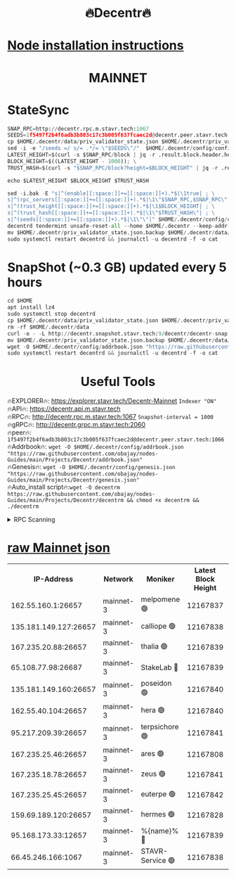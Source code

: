 <h1 align="center"> 🔥Decentr🔥</h1>

[Node installation instructions](https://github.com/obajay/nodes-Guides/tree/main/Projects/Decentr)
=
<h1 align="center"> MAINNET</h1>

# StateSync
```python
SNAP_RPC=http://decentr.rpc.m.stavr.tech:1067
SEEDS=1f5497f2b4f6adb3b803c17c3b005f637fcaec2d@decentr.peer.stavr.tech:1066
cp $HOME/.decentr/data/priv_validator_state.json $HOME/.decentr/priv_validator_state.json.backup
sed -i -e "/seeds =/ s/= .*/= \"$SEEDS\"/"  $HOME/.decentr/config/config.toml
LATEST_HEIGHT=$(curl -s $SNAP_RPC/block | jq -r .result.block.header.height); \
BLOCK_HEIGHT=$((LATEST_HEIGHT - 1000)); \
TRUST_HASH=$(curl -s "$SNAP_RPC/block?height=$BLOCK_HEIGHT" | jq -r .result.block_id.hash)

echo $LATEST_HEIGHT $BLOCK_HEIGHT $TRUST_HASH

sed -i.bak -E "s|^(enable[[:space:]]+=[[:space:]]+).*$|\1true| ; \
s|^(rpc_servers[[:space:]]+=[[:space:]]+).*$|\1\"$SNAP_RPC,$SNAP_RPC\"| ; \
s|^(trust_height[[:space:]]+=[[:space:]]+).*$|\1$BLOCK_HEIGHT| ; \
s|^(trust_hash[[:space:]]+=[[:space:]]+).*$|\1\"$TRUST_HASH\"| ; \
s|^(seeds[[:space:]]+=[[:space:]]+).*$|\1\"\"|" $HOME/.decentr/config/config.toml
decentrd tendermint unsafe-reset-all --home $HOME/.decentr --keep-addr-book
mv $HOME/.decentr/priv_validator_state.json.backup $HOME/.decentr/data/priv_validator_state.json
sudo systemctl restart decentrd && journalctl -u decentrd -f -o cat
```
# SnapShot (~0.3 GB) updated every 5 hours
```python
cd $HOME
apt install lz4
sudo systemctl stop decentrd
cp $HOME/.decentr/data/priv_validator_state.json $HOME/.decentr/priv_validator_state.json.backup
rm -rf $HOME/.decentr/data
curl -o - -L http://decentr.snapshot.stavr.tech:9/decentr/decentr-snap.tar.lz4 | lz4 -c -d - | tar -x -C $HOME/.decentr --strip-components 2
mv $HOME/.decentr/priv_validator_state.json.backup $HOME/.decentr/data/priv_validator_state.json
wget -O $HOME/.decentr/config/addrbook.json "https://raw.githubusercontent.com/obajay/nodes-Guides/main/Projects/Decentr/addrbook.json"
sudo systemctl restart decentrd && journalctl -u decentrd -f -o cat
```

 <h1 align="center"> Useful Tools</h1>

🔥EXPLORER🔥:     https://explorer.stavr.tech/Decentr-Mainnet        `Indexer "ON"` \
🔥API🔥:          https://decentr.api.m.stavr.tech \
🔥RPC🔥:          http://decentr.rpc.m.stavr.tech:1067              `Snapshot-interval = 1000` \
🔥gRPC🔥:         http://decentr.grpc.m.stavr.tech:2060 \
🔥peer🔥:         `1f5497f2b4f6adb3b803c17c3b005f637fcaec2d@decentr.peer.stavr.tech:1066` \
🔥Addrbook🔥:  `wget -O $HOME/.decentr/config/addrbook.json "https://raw.githubusercontent.com/obajay/nodes-Guides/main/Projects/Decentr/addrbook.json"` \
🔥Genesis🔥:  `wget -O $HOME/.decentr/config/genesis.json "https://raw.githubusercontent.com/obajay/nodes-Guides/main/Projects/Decentr/genesis.json"` \
🔥Auto_install script🔥:`wget -O decentrm https://raw.githubusercontent.com/obajay/nodes-Guides/main/Projects/Decentr/decentrm && chmod +x decentrm && ./decentrm`

<details>
<summary>RPC Scanning</summary>

<h2 align="center"> We scan nodes in real time every 4 hours. And we provide the final result of RPC endpoints.
We cannot influence the operation of these nodes in any way. </h2>


```python
If Voting Power is higher than 0 --> then the Node is a validator of the network and may be subject to attack and be a potential threat to the chain.
```
```python
We marked such validators with a red symbol
```

</details>

[raw Mainnet json](https://rpc-check.decentrm.stavr.tech/decentrm/rpc-decentrm-result.json)
=



<table><tr><th>IP-Address</th><th>Network</th><th>Moniker</th><th>Latest Block Height</th><th>Earliest Block Height</th><th>Catching Up</th><th>Tx Index</th><th>Voting Power</th><th>Scan Time</th></tr><tr><td>162.55.160.1:26657</td><td>mainnet-3</td><td>melpomene 🟢</td><td>12167837</td><td>1688950</td><td>False</td><td>on</td><td>0</td><td>2023-12-28T08:08:20.463238554UTC</td></tr><tr><td>135.181.149.127:26657</td><td>mainnet-3</td><td>calliope 🟢</td><td>12167838</td><td>1688950</td><td>False</td><td>on</td><td>0</td><td>2023-12-28T08:08:25.680060335UTC</td></tr><tr><td>167.235.20.88:26657</td><td>mainnet-3</td><td>thalia 🟢</td><td>12167839</td><td>1688950</td><td>False</td><td>on</td><td>0</td><td>2023-12-28T08:08:31.256308090UTC</td></tr><tr><td>65.108.77.98:26687</td><td>mainnet-3</td><td>StakeLab 🔴</td><td>12167839</td><td>1688950</td><td>False</td><td>on</td><td>5399958</td><td>2023-12-28T08:08:31.631493750UTC</td></tr><tr><td>135.181.149.160:26657</td><td>mainnet-3</td><td>poseidon 🟢</td><td>12167840</td><td>1688950</td><td>False</td><td>on</td><td>0</td><td>2023-12-28T08:08:34.364708370UTC</td></tr><tr><td>162.55.40.104:26657</td><td>mainnet-3</td><td>hera 🟢</td><td>12167840</td><td>1688950</td><td>False</td><td>on</td><td>0</td><td>2023-12-28T08:08:36.681826383UTC</td></tr><tr><td>95.217.209.39:26657</td><td>mainnet-3</td><td>terpsichore 🟢</td><td>12167841</td><td>1688950</td><td>False</td><td>on</td><td>0</td><td>2023-12-28T08:08:39.085396339UTC</td></tr><tr><td>167.235.25.46:26657</td><td>mainnet-3</td><td>ares 🟢</td><td>12167808</td><td>1688950</td><td>False</td><td>on</td><td>0</td><td>2023-12-28T08:08:41.496054531UTC</td></tr><tr><td>167.235.18.78:26657</td><td>mainnet-3</td><td>zeus 🟢</td><td>12167841</td><td>1688950</td><td>False</td><td>on</td><td>0</td><td>2023-12-28T08:08:43.825713791UTC</td></tr><tr><td>167.235.25.45:26657</td><td>mainnet-3</td><td>euterpe 🟢</td><td>12167842</td><td>1688950</td><td>False</td><td>on</td><td>0</td><td>2023-12-28T08:08:46.136386622UTC</td></tr><tr><td>159.69.189.120:26657</td><td>mainnet-3</td><td>hermes 🟢</td><td>12167828</td><td>1688950</td><td>False</td><td>on</td><td>0</td><td>2023-12-28T08:08:48.476327293UTC</td></tr><tr><td>95.168.173.33:12657</td><td>mainnet-3</td><td>%{name}% 🔴</td><td>12167839</td><td>8964001</td><td>False</td><td>on</td><td>4174198</td><td>2023-12-28T08:08:26.901742256UTC</td></tr><tr><td>66.45.246.166:1067</td><td>mainnet-3</td><td>STAVR-Service 🟢</td><td>12167838</td><td>12165001</td><td>False</td><td>on</td><td>0</td><td>2023-12-28T08:08:26.293935082UTC</td></tr></table>